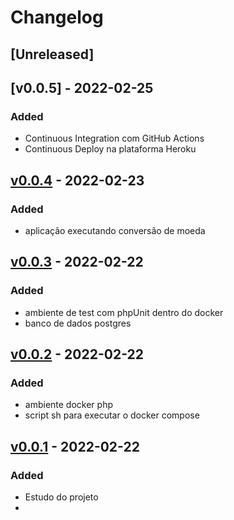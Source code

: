 # Changelog

## [Unreleased]


## [v0.0.5] - 2022-02-25

### Added

- Continuous Integration com GitHub Actions
- Continuous Deploy na plataforma Heroku 

## [v0.0.4] - 2022-02-23

### Added

- aplicação executando conversão de moeda

## [v0.0.3] - 2022-02-22

### Added

- ambiente de test com phpUnit dentro do docker
- banco de dados postgres

## [v0.0.2] - 2022-02-22

### Added

- ambiente docker php
- script sh para executar o docker compose

## [v0.0.1] - 2022-02-22

### Added

- Estudo do projeto
- 
[v0.0.4]: https://github.com/DouglasO-R/back-end-challenge/compare/v0.0.4...v0.0.5
[v0.0.4]: https://github.com/DouglasO-R/back-end-challenge/compare/v0.0.3...v0.0.4
[v0.0.3]: https://github.com/DouglasO-R/back-end-challenge/compare/v0.0.2...v0.0.3
[v0.0.2]: https://github.com/DouglasO-R/back-end-challenge/compare/v0.0.1...v0.0.2
[v0.0.1]: https://github.com/DouglasO-R/back-end-challenge/releases/v0.0.1
